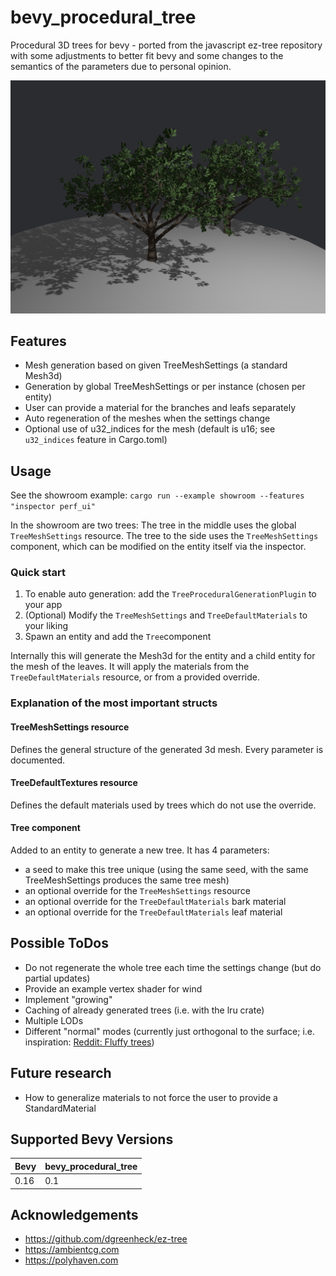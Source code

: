 # bevy_procedural_tree
Procedural 3D trees for bevy - ported from the javascript ez-tree repository with some adjustments to better fit bevy and some changes to the semantics of the parameters due to personal opinion.

![Showroom example](/images/showroom.jpg)

## Features
* Mesh generation based on given TreeMeshSettings (a standard Mesh3d)
* Generation by global TreeMeshSettings or per instance (chosen per entity)
* User can provide a material for the branches and leafs separately 
* Auto regeneration of the meshes when the settings change
* Optional use of u32_indices for the mesh (default is u16; see `u32_indices` feature in Cargo.toml)

## Usage
See the showroom example: ```cargo run --example showroom --features "inspector perf_ui"```

In the showroom are two trees: The tree in the middle uses the global `TreeMeshSettings` resource. The tree to the side uses the `TreeMeshSettings` component, which can be modified on the entity itself via the inspector.

### Quick start
1. To enable auto generation: add the `TreeProceduralGenerationPlugin` to your app
2. (Optional) Modify the `TreeMeshSettings` and `TreeDefaultMaterials` to your liking
3. Spawn an entity and add the `Tree`component

Internally this will generate the Mesh3d for the entity and a child entity for the mesh of the leaves. It will apply the materials from the `TreeDefaultMaterials` resource, or from a provided override.

### Explanation of the most important structs
#### TreeMeshSettings resource
Defines the general structure of the generated 3d mesh. Every parameter is documented.

#### TreeDefaultTextures resource
Defines the default materials used by trees which do not use the override.

#### Tree component
Added to an entity to generate a new tree. It has 4 parameters:
* a seed to make this tree unique (using the same seed, with the same TreeMeshSettings produces the same tree mesh)
* an optional override for the `TreeMeshSettings` resource
* an optional override for the `TreeDefaultMaterials` bark material
* an optional override for the `TreeDefaultMaterials` leaf material

## Possible ToDos
* Do not regenerate the whole tree each time the settings change (but do partial updates)
* Provide an example vertex shader for wind
* Implement "growing"
* Caching of already generated trees (i.e. with the lru crate)
* Multiple LODs
* Different "normal" modes (currently just orthogonal to the surface; i.e. inspiration: [Reddit: Fluffy trees](https://www.reddit.com/r/Unity3D/comments/jhwfkj/fluffy_trees_using_custom_shader_that_turns_quad/))

## Future research
* How to generalize materials to not force the user to provide a StandardMaterial

## Supported Bevy Versions

| Bevy    | bevy_procedural_tree |
| ------- | ----- |
| 0.16    | 0.1   |

## Acknowledgements
* https://github.com/dgreenheck/ez-tree
* https://ambientcg.com
* https://polyhaven.com
